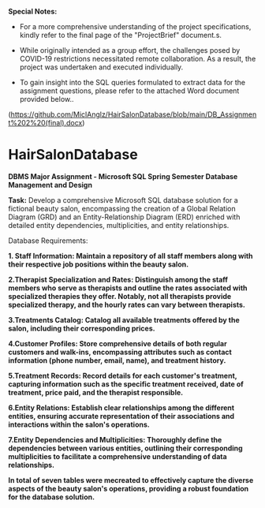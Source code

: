 <strong>Special Notes:</strong>

- For a more comprehensive understanding of the project specifications, kindly refer to the final page of the "ProjectBrief" document.s.

- While originally intended as a group effort, the challenges posed by COVID-19 restrictions necessitated remote collaboration. As a result, the project was undertaken and executed individually.

- To gain insight into the SQL queries formulated to extract data for the assignment questions, please refer to the attached Word document provided below..  

(https://github.com/MiclAnglz/HairSalonDatabase/blob/main/DB_Assignment%202%20(final).docx) 

# HairSalonDatabase
<strong>DBMS Major Assignment - Microsoft SQL 
Spring Semester
Database Management and Design</strong>

<strong>Task:</strong>
 Develop a comprehensive Microsoft SQL database solution for a fictional beauty salon, encompassing the creation of a Global Relation Diagram (GRD) and an Entity-Relationship Diagram (ERD) enriched with detailed entity dependencies, multiplicities, and entity relationships.

Database Requirements:

<strong>1. Staff Information:<strong>
Maintain a repository of all staff members along with their respective job positions within the beauty salon.

<strong>2.Therapist Specialization and Rates:<strong>
Distinguish among the staff members who serve as therapists and outline the rates associated with specialized therapies they offer. Notably, not all therapists provide specialized therapy, and the hourly rates can vary between therapists.

<strong>3.Treatments Catalog:<strong>
Catalog all available treatments offered by the salon, including their corresponding prices.

<strong>4.Customer Profiles:<strong>
Store comprehensive details of both regular customers and walk-ins, encompassing attributes such as contact information (phone number, email, name), and treatment history.

<strong>5.Treatment Records:<strong>
Record details for each customer's treatment, capturing information such as the specific treatment received, date of treatment, price paid, and the therapist responsible.

<strong>6.Entity Relations:<strong>
Establish clear relationships among the different entities, ensuring accurate representation of their associations and interactions within the salon's operations.

<strong>7.Entity Dependencies and Multiplicities:<strong>
Thoroughly define the dependencies between various entities, outlining their corresponding multiplicities to facilitate a comprehensive understanding of data relationships.

In total of seven tables were mecreated to effectively capture the diverse aspects of the beauty salon's operations, providing a robust foundation for the database solution.
